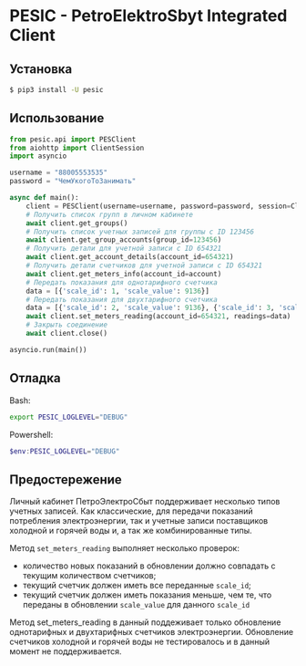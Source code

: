# PESIC - PetroElektroSbyt Integrated Client

## Установка

```bash
$ pip3 install -U pesic
```

## Использование

```python
from pesic.api import PESClient
from aiohttp import ClientSession
import asyncio

username = "88005553535"
password = "ЧемУкогоТоЗанимать"

async def main():
    client = PESClient(username=username, password=password, session=ClientSession())
    # Получить список групп в личном кабинете
    await client.get_groups()
    # Получить список учетных записей для группы с ID 123456
    await client.get_group_accounts(group_id=123456)
    # Получить детали для учетной записи с ID 654321
    await client.get_account_details(account_id=654321)
    # Получить детали счетчиков для учетной записи с ID 654321
    await client.get_meters_info(account_id=account)
    # Передать показания для однотарифного счетчика 
    data = [{'scale_id': 1, 'scale_value': 9136}]
    # Передать показания для двухтарифного счетчика 
    data = [{'scale_id': 2, 'scale_value': 9136}, {'scale_id': 3, 'scale_value': 2775}]
    await client.set_meters_reading(account_id=654321, readings=data)
    # Закрыть соединение
    await client.close()

asyncio.run(main())
```

## Отладка

Bash:
```bash
export PESIC_LOGLEVEL="DEBUG"
```

Powershell:
```powershell
$env:PESIC_LOGLEVEL="DEBUG" 
```
## Предостережение

Личный кабинет ПетроЭлектроСбыт поддерживает несколько типов учетных записей. Как классические, для передачи показаний потребления электроэнергии, так и учетные записи поставщиков холодной и горячей воды и, а так же комбинированные типы.

Метод ```set_meters_reading``` выполняет несколько проверок: 
- количество новых показаний в обновлении должно совпадать с текущим количеством счетчиков;
- текущий счетчик должен иметь все переданные ```scale_id```;
- текущий счетчик должен иметь показания меньше, чем те, что переданы в обновлении ```scale_value``` для данного ```scale_id```

Метод set_meters_reading в данный поддеживает только обновление однотарифных и двухтарифных счетчиков электроэнергии. Обновление счетчиков холодной и горячей воды не тестировалось и в данный момент не поддерживается.